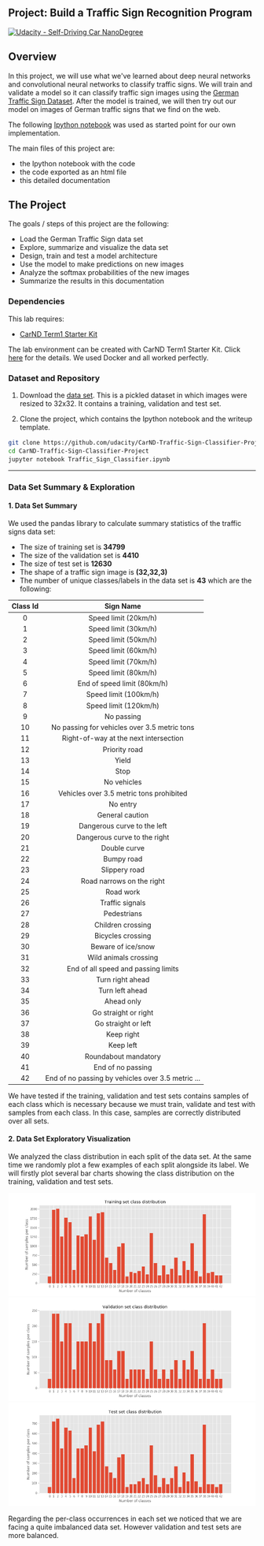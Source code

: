 ## Project: Build a Traffic Sign Recognition Program
[![Udacity - Self-Driving Car NanoDegree](https://s3.amazonaws.com/udacity-sdc/github/shield-carnd.svg)](http://www.udacity.com/drive)

[//]: # (Image References)

[image1]: ./figures/training_distr.png "Class distribution in the training set showing the number of samples by each class"
[image2]: ./figures/validation_distr.png "Class distribution in the validation set showing the number of samples by each class"
[image3]: ./figures/test_distr.png "Class distribution in the test set showing the number of samples by each class"
[image4]: ./examples/placeholder.png "Traffic Sign 1"
[image5]: ./examples/placeholder.png "Traffic Sign 2"
[image6]: ./examples/placeholder.png "Traffic Sign 3"
[image7]: ./examples/placeholder.png "Traffic Sign 4"
[image8]: ./examples/placeholder.png "Traffic Sign 5"

Overview
---
In this project, we will use what we've learned about deep neural networks and convolutional neural networks to classify traffic signs. We will train and validate a model so it can classify traffic sign images using the [German Traffic Sign Dataset](http://benchmark.ini.rub.de/?section=gtsrb&subsection=dataset). After the model is trained, we will then try out our model on images of German traffic signs that we find on the web.

The following [Ipython notebook](https://github.com/udacity/CarND-Traffic-Sign-Classifier-Project/blob/master/Traffic_Sign_Classifier.ipynb) was used as started point for our own implementation.

The main files of this project are:
* the Ipython notebook with the code
* the code exported as an html file
* this detailed documentation

The Project
---
The goals / steps of this project are the following:
* Load the German Traffic Sign data set
* Explore, summarize and visualize the data set
* Design, train and test a model architecture
* Use the model to make predictions on new images
* Analyze the softmax probabilities of the new images
* Summarize the results in this documentation

### Dependencies
This lab requires:

* [CarND Term1 Starter Kit](https://github.com/udacity/CarND-Term1-Starter-Kit)

The lab environment can be created with CarND Term1 Starter Kit. Click [here](https://github.com/udacity/CarND-Term1-Starter-Kit/blob/master/README.md) for the details. We used Docker and all worked perfectly. 

### Dataset and Repository

1. Download the [data set](https://d17h27t6h515a5.cloudfront.net/topher/2017/February/5898cd6f_traffic-signs-data/traffic-signs-data.zip). This is a pickled dataset in which images were resized to 32x32. It contains a training, validation and test set.

2. Clone the project, which contains the Ipython notebook and the writeup template.
```sh
git clone https://github.com/udacity/CarND-Traffic-Sign-Classifier-Project
cd CarND-Traffic-Sign-Classifier-Project
jupyter notebook Traffic_Sign_Classifier.ipynb
```

---
### Data Set Summary & Exploration

#### 1. Data Set Summary

We used the pandas library to calculate summary statistics of the traffic
signs data set:

* The size of training set is **34799**
* The size of the validation set is **4410**
* The size of test set is **12630**
* The shape of a traffic sign image is **(32,32,3)**
* The number of unique classes/labels in the data set is **43** which are the following:

<center>
  
Class Id|                               Sign Name
|:----:|:------------------------------------------------:| 
0      |                               Speed limit (20km/h)
1      |                              Speed limit (30km/h)
2      |                              Speed limit (50km/h)
3      |                              Speed limit (60km/h)
4      |                              Speed limit (70km/h)
5      |                              Speed limit (80km/h)
6      |                       End of speed limit (80km/h)
7      |                             Speed limit (100km/h)
8      |                             Speed limit (120km/h)
9      |                                        No passing
10     |      No passing for vehicles over 3.5 metric tons
11     |             Right-of-way at the next intersection
12     |                                     Priority road
13     |                                             Yield
14     |                                              Stop
15     |                                       No vehicles
16     |          Vehicles over 3.5 metric tons prohibited
17     |                                          No entry
18     |                                   General caution
19     |                       Dangerous curve to the left
20     |                      Dangerous curve to the right
21     |                                      Double curve
22     |                                        Bumpy road
23     |                                     Slippery road
24     |                         Road narrows on the right
25     |                                         Road work
26     |                                   Traffic signals
27     |                                       Pedestrians
28     |                                 Children crossing
29     |                                 Bicycles crossing
30     |                                Beware of ice/snow
31     |                             Wild animals crossing
32     |               End of all speed and passing limits
33     |                                  Turn right ahead
34     |                                   Turn left ahead
35     |                                        Ahead only
36     |                              Go straight or right
37     |                               Go straight or left
38     |                                        Keep right
39     |                                         Keep left
40     |                              Roundabout mandatory
41     |                                 End of no passing
42     | End of no passing by vehicles over 3.5 metric ...

</center>

We have tested if the training, validation and test sets contains samples of each class which is necessary because we must train, validate and test with samples from each class. In this case, samples are correctly distributed over all sets.

#### 2. Data Set Exploratory Visualization

We analyzed the class distribution in each split of the data set. At the same time we randomly plot a few examples of each split alongside its label. We will firstly plot several bar charts showing the class distribution on the training, validation and test sets.

![Class distribution in the training set showing the number of samples by each class][image1]
![Class distribution in the validation set showing the number of samples by each class][image2]
![Class distribution in the test set showing the number of samples by each class][image3]

Regarding the per-class occurrences in each set we noticed that we are facing a quite imbalanced data set. However validation and test sets are more balanced. 


